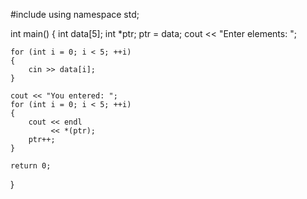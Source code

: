 #include <iostream>
using namespace std;

int main()
{
    int data[5];
    int *ptr;
    ptr = data;
    cout << "Enter elements: ";

    for (int i = 0; i < 5; ++i)
    {
        cin >> data[i];
    }

    cout << "You entered: ";
    for (int i = 0; i < 5; ++i)
    {
        cout << endl
             << *(ptr);
        ptr++;
    }

    return 0;
}
